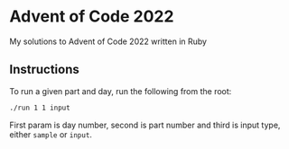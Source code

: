 # Advent of Code 2022

My solutions to Advent of Code 2022 written in Ruby

## Instructions

To run a given part and day, run the following from the root:

```bash
./run 1 1 input
```

First param is day number, second is part number and third is input type, either `sample` or `input`.

